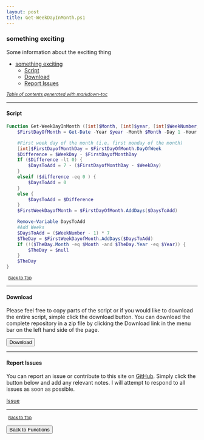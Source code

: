 ```yaml
---
layout: post
title: Get-WeekDayInMonth.ps1
---
```


### something exciting

Some information about the exciting thing

- [something exciting](#something-exciting)
  - [Script](#script)
  - [Download](#download)
  - [Report Issues](#report-issues)

<small><i><a href='http://ecotrust-canada.github.io/markdown-toc/'>Table of contents generated with markdown-toc</a></i></small>

---

#### Script

```powershell
Function Get-WeekDayInMonth ([int]$Month, [int]$year, [int]$WeekNumber, [int]$WeekDay) {
    $FirstDayOfMonth = Get-Date -Year $year -Month $Month -Day 1 -Hour 0 -Minute 0 -Second 0

    #First week day of the month (i.e. first monday of the month)
    [int]$FirstDayofMonthDay = $FirstDayOfMonth.DayOfWeek
    $Difference = $WeekDay - $FirstDayofMonthDay
    If ($Difference -lt 0) {
        $DaysToAdd = 7 - ($FirstDayofMonthDay - $WeekDay)
    }
    elseif ($difference -eq 0 ) {
        $DaysToAdd = 0
    }
    else {
        $DaysToAdd = $Difference
    }
    $FirstWeekDayofMonth = $FirstDayOfMonth.AddDays($DaysToAdd)

    Remove-Variable DaysToAdd
    #Add Weeks
    $DaysToAdd = ($WeekNumber - 1) * 7
    $TheDay = $FirstWeekDayofMonth.AddDays($DaysToAdd)
    If (!($TheDay.Month -eq $Month -and $TheDay.Year -eq $Year)) {
        $TheDay = $null
    }
    $TheDay
}
```

<span style="font-size:11px;"><a href="#"><i class="fas fa-caret-up" aria-hidden="true" style="color: white; margin-right:5px;"></i>Back to Top</a></span>

---

#### Download

Please feel free to copy parts of the script or if you would like to download the entire script, simple click the download button. You can download the complete repository in a zip file by clicking the Download link in the menu bar on the left hand side of the page.

<button class="btn" type="submit" onclick="window.open('/PowerShell/functions/time/Get-WeekDayInMonth.ps1')">
    <i class="fa fa-cloud-download-alt">
    </i>
        Download
</button>

---

#### Report Issues

You can report an issue or contribute to this site on <a href="https://github.com/BanterBoy/scripts-blog/issues">GitHub</a>. Simply click the button below and add any relevant notes. I will attempt to respond to all issues as soon as possible.

<!-- Place this tag where you want the button to render. -->

<a class="github-button" href="https://github.com/BanterBoy/scripts-blog/issues/new?title=Get-WeekDayInMonth.ps1&body=There is a problem with this function. Please find details below." data-show-count="true" aria-label="Issue BanterBoy/scripts-blog on GitHub">Issue</a>

---

<span style="font-size:11px;"><a href="#"><i class="fas fa-caret-up" aria-hidden="true" style="color: white; margin-right:5px;"></i>Back to Top</a></span>

<a href="/menu/_pages/functions.html">
    <button class="btn">
        <i class='fas fa-reply'>
        </i>
            Back to Functions
    </button>
</a>

[1]: http://ecotrust-canada.github.io/markdown-toc
[2]: https://github.com/googlearchive/code-prettify

```

```
